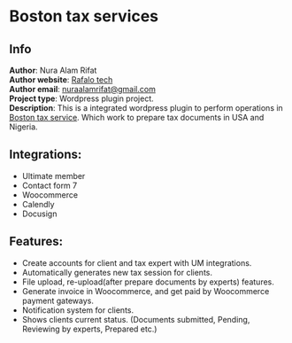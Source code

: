 # Boston tax services

## Info
**Author**: Nura Alam Rifat  
**Author website**: [Rafalo tech](https://rafalotech.com "Rafalo tech website")  
**Author email**: [nuraalamrifat@gmail.com](mailto:nuraalamrifat@gmail.com)  
**Project type**: Wordpress plugin project.  
**Description**: This is a integrated wordpress plugin to perform operations in
[Boston tax service](https://bostontaxservice.com "Boston tax service website"). Which work to prepare tax documents in USA and Nigeria.  

## Integrations:  
* Ultimate member
* Contact form 7
* Woocommerce
* Calendly
* Docusign

## Features:
* Create accounts for client and tax expert with UM integrations.
* Automatically generates new tax session for clients.
* File upload, re-upload(after prepare documents by experts) features.
* Generate invoice in Woocommerce, and get paid by Woocommerce payment gateways.
* Notification system for clients.
* Shows clients current status. (Documents submitted, Pending, Reviewing by experts, Prepared etc.)